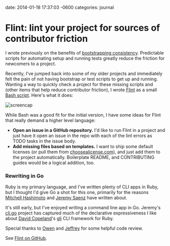 date: 2014-01-18 17:37:03 -0600
categories: journal

# Flint: lint your project for sources of contributor friction

I wrote previously on the benefits of [bootstrapping consistency][].
Predictable scripts for automating setup and running tests greatly reduce the
friction for newcomers to a project.

Recently, I've jumped back into some of my older projects and immediately felt
the pain of not having bootstrap or test scripts to get up and running. Wanting
a way to quickly check a project for these missing scripts and (other items
that help reduce contributor friction), I wrote [Flint][] as a small [Bash
script][]. Here's what it does:

![screencap](http://cl.ly/image/1H2b183z463u/Screen%20Shot%202014-01-18%20at%2018.47.08.png)

While Bash was a good fit for the initial version, I have some ideas for Flint
that really demand a higher level language:

- **Open an issue in a GitHub repository.** I'd like to run Flint in a
  project and just have it open an issue in the repo with each of the lint
  errors as TODO tasks in the issue body.
- **Add missing files based on templates.** I want to ship some default
  licenses (or pull them from [choosealicense.com][]), and just add them to the
  project automatically. Boilerplate README, and CONTRIBUTING guides would be a
  logical addition, too.

### Rewriting in Go

Ruby is my primary language, and I've written plenty of CLI apps in Ruby,
but I thought I'd give Go a shot for this one, primarily for the reasons [Mitchell
Hashimoto][mitchellh] and [Jeremy Saenz][codegangsta] have written about. 

It's still early, but I've enjoyed writing a command line app in Go. Jeremy's
[cli.go][] project has captured much of the declarative expressiveness I like
about [David Copeland][]'s [gli][] CLI framework for Ruby.

Special thanks to [Owen][] and [Jeffrey][] for some helpful code review.

See [Flint on GitHub][Flint].

[bootstrapping consistency]: /linked/2013012801/bootstrapping-consistency
[Flint]: https://github.com/pengwynn/flint
[Bash script]: https://github.com/pengwynn/flint/blob/24c270ed58b2bde149455fc947fd0372dc8f32ab/flint
[mitchellh]: http://mitchellh.com/abandoning-rubygems
[codegangsta]: http://codegangsta.io/blog/2013/07/21/creating-cli-applications-in-go/
[cli.go]: https://github.com/codegangsta/cli
[David Copeland]: http://www.naildrivin5.com/blog/
[gli]: https://github.com/davetron5000/gli
[choosealicense.com]: http://choosealicense.com
[Owen]: https://github.com/jingweno
[Jeffrey]: https://twitter.com/penland365
